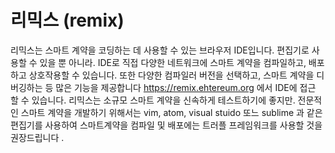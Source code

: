 # 리믹스 (remix)

리믹스는 스마트 계약을 코딩하는 데 사용할 수 있는 브라우저 IDE입니다. 편집기로 사용할 수 있을 뿐 아니라. IDE로 직접 다양한 네트워크에 스마트 계약을 컴파일하고,
배포하고 상호작용할 수 있습니다. 또한 다양한 컴파일러 버전을 선택하고, 스마트 계약을 디버깅하는 등 많은 기능을 제공합니다 https://remix.ehtereum.org 에서 
IDE에 접근 할 수 있습니다. 리믹스는 소규모 스마트 계약을 신속하게 테스트하기에 좋지만. 전문적인 스마트 계약을 개발하기 위해서는 vim, atom, visual stuido 또느 sublime 과 같은
편집기를 사용하여 스마트계약을 컴파일 및 배포에는 트러플 프레임워크를 사용할 것을 권장드립니다 .

